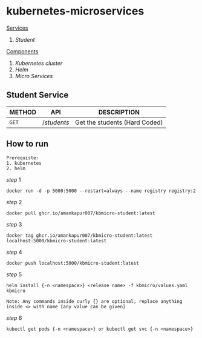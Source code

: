 # kubernetes-microservices

<u>Services</u>
1. $Student$

<u>Components</u>
1. $Kubernetes$ $cluster$
2. $Helm$
3. $Micro$ $Services$

## Student Service

METHOD | API | DESCRIPTION
---------|----------|---------
 `GET` | $/students$ | Get the students (Hard Coded)

## How to run ##

```
Prerequiste: 
1. kubernetes
2. helm 
```
$step$ $1$ 

```docker run -d -p 5000:5000 --restart=always --name registry registry:2```

$step$ $2$

```docker pull ghcr.io/amankapur007/kbmicro-student:latest```

$step$ $3$

```docker tag ghcr.io/amankapur007/kbmicro-student:latest localhost:5000/kbmicro-student:latest```

$step$ $4$

```docker push localhost:5000/kbmicro-student:latest```

$step$ $5$

```helm install {-n <namespace>} <release name> -f kbmicro/values.yaml kbmicro```
```
Note: Any commands inside curly {} are optional, replace anything inside <> with name [any value can be given] 
```
$step$ $6$

```kubectl get pods {-n <namespace>} or kubectl get svc {-n <namespace>}```

